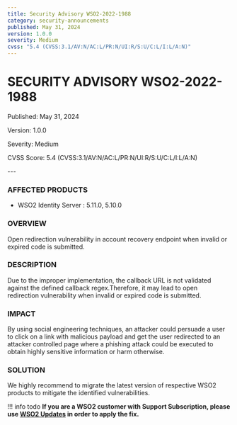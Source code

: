 ```yaml
---
title: Security Advisory WSO2-2022-1988
category: security-announcements
published: May 31, 2024
version: 1.0.0
severity: Medium
cvss: "5.4 (CVSS:3.1/AV:N/AC:L/PR:N/UI:R/S:U/C:L/I:L/A:N)"
---
```


# SECURITY ADVISORY WSO2-2022-1988

<p class="doc-info">Published: May 31, 2024</p>
<p class="doc-info">Version: 1.0.0</p>
<p class="doc-info">Severity: Medium</p>
<p class="doc-info">CVSS Score: 5.4 (CVSS:3.1/AV:N/AC:L/PR:N/UI:R/S:U/C:L/I:L/A:N)</p>
---

### AFFECTED PRODUCTS
* WSO2 Identity Server : 5.11.0, 5.10.0


### OVERVIEW
Open redirection vulnerability in account recovery endpoint when invalid or expired code is
submitted.


### DESCRIPTION
Due to the improper implementation, the callback URL is not validated against the defined callback regex.Therefore, it may lead to open redirection vulnerability when invalid or expired code is submitted.


### IMPACT
By using social engineering techniques, an attacker could persuade a user to click on a link with malicious payload and get the user redirected to an attacker controlled page where a phishing attack could be executed to obtain highly sensitive information or harm otherwise.


### SOLUTION
We highly recommend to migrate the latest version of respective WSO2 products to mitigate the identified vulnerabilities.


!!! info todo
    **If you are a WSO2 customer with Support Subscription, please use [WSO2 Updates](https://wso2.com/updates/) in order to apply the fix.**

